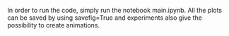 In order to run the code, simply run the notebook main.ipynb. All the plots can be saved by using savefig=True and experiments also give the possibility to create animations.